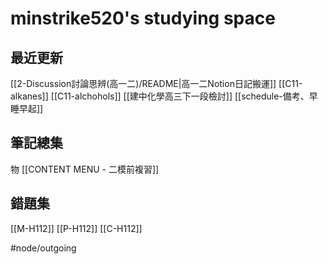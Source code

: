 # minstrike520's studying space
## 最近更新
[[2-Discussion討論思辨(高一二)/README|高一二Notion日記搬運]]
[[C11-alkanes]]
[[C11-alchohols]]
[[建中化學高三下一段檢討]]
[[schedule-備考、早睡早起]]

## 筆記總集
物 [[CONTENT MENU - 二模前複習]]

## 錯題集
[[M-H112]]
[[P-H112]]
[[C-H112]]

#node/outgoing 